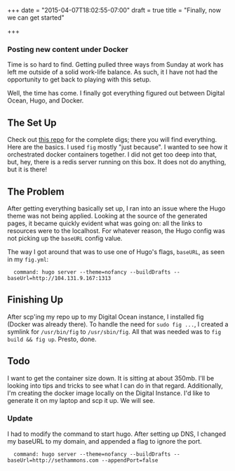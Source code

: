 +++
date = "2015-04-07T18:02:55-07:00"
draft = true
title = "Finally, now we can get started"

+++

### Posting new content under Docker

Time is so hard to find. Getting pulled three ways from Sunday at work has left me outside of a solid work-life balance. As such, it I have not had the opportunity to get back to playing with this setup.

Well, the time has come. I finally got everything figured out between Digital Ocean, Hugo, and Docker.

## The Set Up

Check out [this repo](http://www.github.com/sethgrid/me) for the complete digs; there you will find everything. Here are the basics. I used `fig` mostly "just because". I wanted to see how it orchestrated docker containers together. I did not get too deep into that, but, hey, there is a redis server running on this box. It does not do anything, but it is there!

## The Problem

After getting everything basically set up, I ran into an issue where the Hugo theme was not being applied. Looking at the source of the generated pages, it became quickly evident what was going on: all the links to resources were to the localhost. For whatever reason, the Hugo config was not picking up the `baseURL` config value.

The way I got around that was to use one of Hugo's flags, `baseURL`, as seen in my `fig.yml`:

```
  command: hugo server --theme=nofancy --buildDrafts --baseUrl=http://104.131.9.167:1313
```

## Finishing Up

After scp'ing my repo up to my Digital Ocean instance, I installed fig (Docker was already there). To handle the need for `sudo fig ...`, I created a symlink for `/usr/bin/fig` to `/usr/sbin/fig`. All that was needed was to `fig build && fig up`. Presto, done.

## Todo

I want to get the container size down. It is sitting at about 350mb. I'll be looking into tips and tricks to see what I can do in that regard. Additionally, I'm creating the docker image locally on the Digital Instance. I'd like to generate it on my laptop and scp it up. We will see.

### Update

I had to modify the command to start hugo. After setting up DNS, I changed my baseURL to my domain, and appended a flag to ignore the port.

```
  command: hugo server --theme=nofancy --buildDrafts --baseUrl=http://sethammons.com --appendPort=false
```